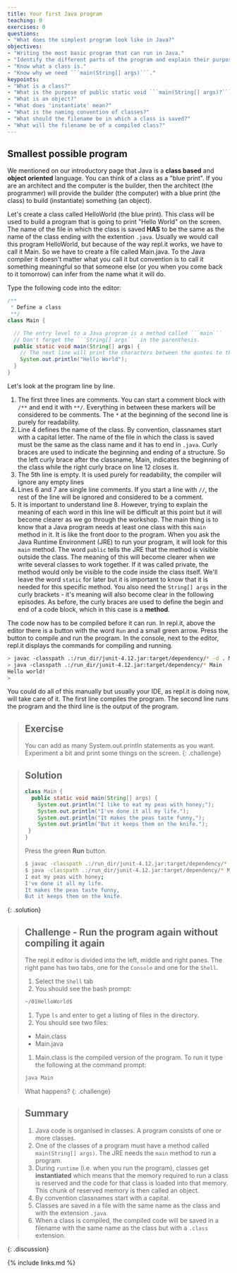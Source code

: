 ```yaml
---
title: Your first Java program
teaching: 0
exercises: 0
questions:
- "What does the simplest program look like in Java?"
objectives:
- "Writing the most basic program that can run in Java."
- "Identify the different parts of the program and explain their purpose."
- "Know what a class is."
- "Know why we need ```main(String[] args)```."
keypoints:
- "What is a class?"
- "What is the purpose of public static void ```main(String[] args)?```"
- "What is an object?"
- "What does 'instantiate' mean?"
- "What is the naming convention of classes?"
- "What should the filename be in which a class is saved?"
- "What will the filename be of a compiled class?"
---
```


## Smallest possible program

We mentioned on our introductory page that Java is a **class based** and **object oriented** language. You can think of a class as a "blue print". If you are an architect and the computer is the builder, then the architect (the programmer) will provide the builder (the computer) with a blue print (the class) to build (instantiate) something (an object).

Let's create a class called HelloWorld (the blue print). This class will be used to build a program that is going to print "Hello World" on the screen. The name of the file in which the class is saved **HAS** to be the same as the name of the class ending with the extention ```.java```. Usually we would call this program HelloWorld, but because of the way repl.it works, we have to call it Main. So we have to create a file called Main.java. To the Java compiler it doesn't matter what you call it but convention is to call it something meaningful so that someone else (or you when you come back to it tomorrow) can infer from the name what it will do.

Type the following code into the editor:

```java
/** 
 * Define a class
 **/
class Main {

  // The entry level to a Java program is a method called ```main```
  // Don't forget the ```String[] args``` in the parenthesis. 
  public static void main(String[] args) {
    // The next line will print the characters between the quotes to the screen
    System.out.println("Hello World");
  }
}
```
Let's look at the program line by line.

1. The first three lines are comments. You can start a comment block with ```/**``` and end it with ```**/```. Everything in between these markers will be considered to be comments. The ```*``` at the beginning of the second line is purely for readability.
1. Line 4 defines the name of the class. By convention, classnames start with a capital letter. The name of the file in which the class is saved must be the same as the class name and it has to end in ```.java```. Curly braces are used to indicate the beginning and ending of a structure. So the left curly brace after the classname, Main, indicates the beginning of the class while the right curly brace on line 12 closes it.
1. The 5th line is empty. It is used purely for readability, the compiler will ignore any empty lines
1. Lines 6 and 7 are single line comments. If you start a line with ```//```, the rest of the line will be ignored and considered to be a comment.
1. It is important to understand line 8. However, trying to explain the meaning of each word in this line will be difficult at this point but it will become clearer as we go through the workshop. The main thing is to know that a Java program needs at least one class with this ```main``` method in it. It is like the front door to the program. When you ask the Java Runtime Environment (JRE) to run your program, it will look for this ```main``` method. The word ```public``` tells the JRE that the method is visible outside the class. The meaning of this will become clearer when we write several classes to work together. If it was called private, the method would only be visible to the code inside the class itself. We'll leave the word ```static``` for later but it is important to know that it is needed for this specific method. You also need the ```String[] args``` in the curly brackets - it's meaning will also become clear in the following episodes. As before, the curly braces are used to define the begin and end of a code block, which in this case is a **method**. 


The code now has to be compiled before it can run. In repl.it, above the editor there is a button with the word ```Run``` and a small green arrow. Press the button to compile and run the program. In the console, next to the editor, repl.it displays the commands for compiling and running. 

```bash
> javac -classpath .:/run_dir/junit-4.12.jar:target/dependency/* -d . Main.java
> java -classpath .:/run_dir/junit-4.12.jar:target/dependency/* Main
Hello world!
>
```
You could do all of this manually but usually your IDE, as repl.it is doing now, will take care of it. The first line compiles the program. The second line runs the program and the third line is the output of the program.

> ## Exercise
> You can add as many System.out.println statements as you want. Experiment a bit and print some things on the screen.
{: .challenge}

> ## Solution
> ```java 
> class Main {
>   public static void main(String[] args) {
>     System.out.println("I like to eat my peas with honey;");
>     System.out.println("I've done it all my life.");
>     System.out.println("It makes the peas taste funny,");
>     System.out.println("But it keeps them on the knife.");
>  }
> }
> ```
> Press the green **Run** button.
> ```bash
> $ javac -classpath .:/run_dir/junit-4.12.jar:target/dependency/* -d . Main.java
> $ java -classpath .:/run_dir/junit-4.12.jar:target/dependency/* Main
> I eat my peas with honey;
> I've done it all my life.
> It makes the peas taste funny,
> But it keeps them on the knife.
> ```
{: .solution}

> ## Challenge - Run the program again without compiling it again
> The repl.it editor is divided into the left, middle and right panes. The right pane has two tabs, one for the ```Console``` and one for the ```Shell```.
> 1. Select the ```Shell``` tab
> 1. You should see the bash prompt:
> 
> ```bash
> ~/01HelloWorld$
>```
> 1. Type ```ls``` and enter to get a listing of files in the directory.
> 1. You should see two files:
>   - Main.class
>   - Main.java
> 1. Main.class is the compiled version of the program. To run it type the following at the command prompt:
> 
> ```bash
> java Main
> ```
> What happens?
{: .challenge}

> ## Summary
> 
> 1. Java code is organised in classes. A program consists of one or more classes.
> 1. One of the classes of a program must have a method called ```main(String[] args)```. The JRE needs the ```main``` method to run a program.
> 1. During `runtime` (i.e. when you run the program), classes get **instantiated** which means that the memory required to run a class is reserved and the code for that class is loaded into that memory. This chunk of reserved memory is then called an object.
> 1. By convention classnames start with a capital.
> 1. Classes are saved in a file with the same name as the class and with the extension ```.java```.
> 1. When a class is compiled, the compiled code will be saved in a filename with the same name as the class but with a ```.class``` extension.

{: .discussion}

{% include links.md %}

